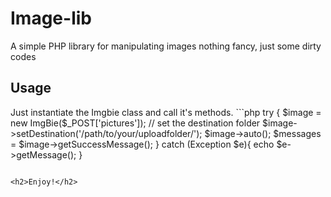 # Image-lib

A simple PHP library for manipulating images nothing fancy, just some dirty codes

<h2>Usage</h2>
Just instantiate the Imgbie class and call it's methods.
```php
try {
  $image = new ImgBie($_POST['pictures']);
  // set the destination folder
  $image->setDestination('/path/to/your/uploadfolder/');
  $image->auto();
  $messages = $image->getSuccessMessage();
} catch (Exception $e){
  echo $e->getMessage();
}

```

<h2>Enjoy!</h2>
